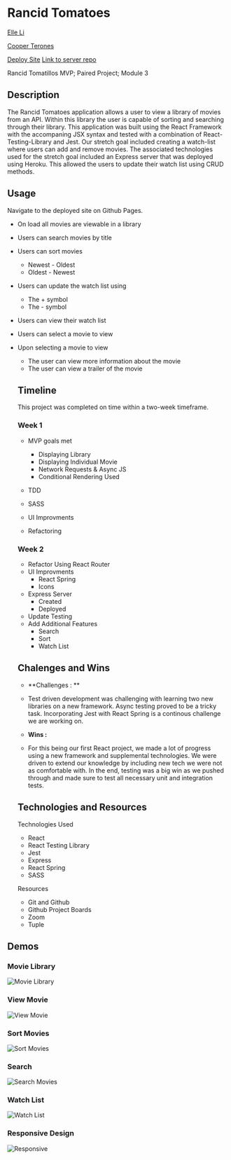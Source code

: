 # Rancid Tomatoes

[Elle Li](https://github.com/Elle624)

[Cooper Terones](https://github.com/coopterrones)

[Deploy Site](https://coopterrones.github.io/rancid-tomatoes)
[Link to server repo](https://github.com/coopterrones/rancid-tomatillos-server)

Rancid Tomatillos MVP; Paired Project; Module 3

## Description

The Rancid Tomatoes application allows a user to view a library of movies from an API. Within this library the user is capable of sorting and searching through their library. This application was built using the React Framework with the accompaning JSX syntax and tested with a combination of React-Testing-Library and Jest. Our stretch goal included creating a watch-list where users can add and remove movies. The associated technologies used for the stretch goal included an Express server that was deployed using Heroku. This allowed the users to update their watch list using CRUD methods.

## Usage

Navigate to the deployed site on Github Pages.

- On load all movies are viewable in a library

- Users can search movies by title

- Users can sort movies

  - Newest - Oldest
  - Oldest - Newest

- Users can update the watch list using

  - The + symbol
  - The - symbol

- Users can view their watch list

- Users can select a movie to view

- Upon selecting a movie to view

  - The user can view more information about the movie
  - The user can view a trailer of the movie

  ## Timeline

  This project was completed on time within a two-week timeframe.

  ### Week 1

  - MVP goals met

    - Displaying Library
    - Displaying Individual Movie
    - Network Requests & Async JS
    - Conditional Rendering Used

  - TDD
  - SASS
  - UI Improvments
  - Refactoring

  ### Week 2

  - Refactor Using React Router
  - UI Improvments
    - React Spring
    - Icons
  - Express Server
    - Created
    - Deployed
  - Update Testing
  - Add Additional Features
    - Search
    - Sort
    - Watch List

  ## Chalenges and Wins

  - **Challenges : **
  - Test driven development was challenging with learning two new libraries on a new framework. Async testing proved to be a tricky task. Incorporating Jest with React Spring is a continous challenge we are working on.

  - **Wins :**
  - For this being our first React project, we made a lot of progress using a new framework and supplemental technologies. We were driven to extend our knowledge by including new tech we were not as comfortable with. In the end, testing was a big win as we pushed through and made sure to test all necessary unit and integration tests.

  ## Technologies and Resources

  Technologies Used

  - React
  - React Testing Library
  - Jest
  - Express
  - React Spring
  - SASS

  Resources

  - Git and Github
  - Github Project Boards
  - Zoom
  - Tuple

## Demos 
### Movie Library
![Movie Library](https://media.giphy.com/media/TYqKgtVbeibTXOgqzN/giphy.gif)
### View Movie 
![View Movie](https://media.giphy.com/media/b6sViy0Ux4UMtDyBNR/giphy.gif)
### Sort Movies 
![Sort Movies](https://media.giphy.com/media/2kkumQ1OPvTk0MhRrt/giphy.gif)
### Search 
![Search Movies](https://media.giphy.com/media/HrhegHvoIxwnEmv7rr/giphy.gif)
### Watch List 
![Watch List](https://media.giphy.com/media/HrhegHvoIxwnEmv7rr/giphy.gif)
### Responsive Design
![Responsive](https://media.giphy.com/media/vpF1iJtyOUxxPijGMB/giphy.gif)
